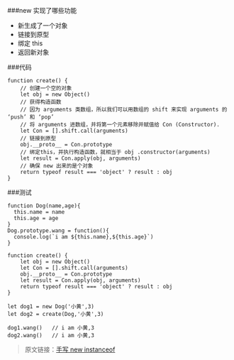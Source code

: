 ###new 实现了哪些功能
- 新生成了一个对象
- 链接到原型
- 绑定 this
- 返回新对象

###代码
```
function create() {
    // 创建一个空的对象
    let obj = new Object()
    // 获得构造函数
    // 因为 arguments 类数组，所以我们可以用数组的 shift 来实现 arguments 的 ‘push’ 和 ‘pop’
    // 将 arguments 进数组，并将第一个元素移除并赋值给 Con (Constructor).
    let Con = [].shift.call(arguments)
    // 链接到原型
    obj.__proto__ = Con.prototype
    // 绑定this，并执行构造函数，就相当于 obj .constructor(arguments)
    let result = Con.apply(obj, arguments)
    // 确保 new 出来的是个对象
    return typeof result === 'object' ? result : obj
}
```

###测试
```
function Dog(name,age){
  this.name = name
  this.age = age
}
Dog.prototype.wang = function(){
  console.log(`i am ${this.name},${this.age}`)
}

function create() {
    let obj = new Object()
    let Con = [].shift.call(arguments)
    obj.__proto__ = Con.prototype
    let result = Con.apply(obj, arguments)
    return typeof result === 'object' ? result : obj
}

let dog1 = new Dog('小黄',3)
let dog2 = create(Dog,'小黄',3)

dog1.wang()   // i am 小黄,3
dog2.wang()   // i am 小黄,3
```

> 原文链接：[手写 new instanceof](https://xiaoheng21.github.io/2019/05/18/%E6%89%8B%E5%86%99new/)
